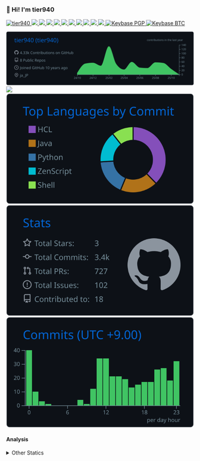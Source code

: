 ### 👋 Hi! I'm tier940

<p align="left"> 
  <a href="https://github.com/tier940/tier940/">
    <img src="https://komarev.com/ghpvc/?username=tier940" alt="tier940" />
  </a>
  <a href="http://twitter.com/tier940">
    <img height="20" src="https://img.shields.io/twitter/follow/tier940?label=Twitter&logo=twitter&style=flat" />
  </a>
  <a href="https://github.com/tier940">
    <img height="20" src="https://img.shields.io/github/followers/tier940?label=follow&logo=github&style=flat" />
  </a>
  <a href="https://www.reddit.com/user/tier940">
    <img height="20" src="https://img.shields.io/reddit/user-karma/combined/tier940?label=Reddit&logo=reddit&style=flat" />
  </a>
  <a href="https://stackoverflow.com/users/17317833/tier940">
    <img height="20" src="https://img.shields.io/stackexchange/stackoverflow/r/17317833?label=StackOverflow&logo=stack-overflow&style=flat" />
  </a>
  <a href="https://zenn.dev/tier940">
    <img height="20" src="https://zenn.badge.nikaera.com/s/tier940/likes" />
  </a>
  <a href="https://zenn.dev/tier940">
    <img height="20" src="https://zenn.badge.nikaera.com/s/tier940/followers" />
  </a>
  <a href="https://zenn.dev/tier940">
    <img height="20" src="https://zenn.badge.nikaera.com/s/tier940/articles" />
  </a>
  <a href="http://qiita.com/tier940">
    <img height="20" src="https://qiita-badge.apiapi.app/s/tier940/posts.svg" />
  </a>
  <a href="http://qiita.com/tier940">
    <img height="20" src="https://qiita-badge.apiapi.app/s/tier940/contributions.svg" />
  </a>
  <a href="https://github.com/tier940/tier940/">
    <img height="20" src="https://github.com/tier940/tier940/actions/workflows/main.yml/badge.svg" />
  </a>
  <a href="https://keybase.io/tier940">
    <img alt="Keybase PGP" src="https://img.shields.io/keybase/pgp/tier940">
  </a>
  <a href="https://keybase.io/tier940">
    <img alt="Keybase BTC" src="https://img.shields.io/keybase/btc/tier940">
  </a>
</p>

[![](https://raw.githubusercontent.com/tier940/tier940/main/profile-summary-card-output/github_dark/0-profile-details.svg)](https://github.com/vn7n24fzkq/github-profile-summary-cards)
[![](https://raw.githubusercontent.com/tier940/tier940/main/profile-summary-card-output/github_dark/1-repos-per-language.svg)](https://github.com/vn7n24fzkq/github-profile-summary-cards) [![](https://raw.githubusercontent.com/tier940/tier940/main/profile-summary-card-output/github_dark/2-most-commit-language.svg)](https://github.com/vn7n24fzkq/github-profile-summary-cards)
[![](https://raw.githubusercontent.com/tier940/tier940/main/profile-summary-card-output/github_dark/3-stats.svg)](https://github.com/vn7n24fzkq/github-profile-summary-cards) [![](https://raw.githubusercontent.com/tier940/tier940/main/profile-summary-card-output/github_dark/4-productive-time.svg)](https://github.com/vn7n24fzkq/github-profile-summary-cards)


#### Analysis
<!-- <img height="150" src="https://github.com/tier940/tier940/blob/master/images/stat.svg" alt="Alternative Text"/> -->

<details>
  <summary>Other Statics</summary>
  <!--START_SECTION:waka-->
![Code Time](http://img.shields.io/badge/Code%20Time-6%2C323%20hrs%2018%20mins-blue)

**🐱 My GitHub Data** 

> 📦 87.0 kB Used in GitHub's Storage 
 > 
> 💼 Opted to Hire
 > 
> 📜 14 Public Repositories 
 > 
> 🔑 9 Private Repositories 
 > 
**I'm an Early 🐤** 

```text
🌞 Morning                2750 commits        ████░░░░░░░░░░░░░░░░░░░░░   16.90 % 
🌆 Daytime                5860 commits        █████████░░░░░░░░░░░░░░░░   36.02 % 
🌃 Evening                5930 commits        █████████░░░░░░░░░░░░░░░░   36.45 % 
🌙 Night                  1729 commits        ███░░░░░░░░░░░░░░░░░░░░░░   10.63 % 
```
📅 **I'm Most Productive on Saturday** 

```text
Monday                   1783 commits        ███░░░░░░░░░░░░░░░░░░░░░░   10.96 % 
Tuesday                  2491 commits        ████░░░░░░░░░░░░░░░░░░░░░   15.31 % 
Wednesday                1930 commits        ███░░░░░░░░░░░░░░░░░░░░░░   11.86 % 
Thursday                 1638 commits        ███░░░░░░░░░░░░░░░░░░░░░░   10.07 % 
Friday                   2369 commits        ████░░░░░░░░░░░░░░░░░░░░░   14.56 % 
Saturday                 3135 commits        █████░░░░░░░░░░░░░░░░░░░░   19.27 % 
Sunday                   2923 commits        ████░░░░░░░░░░░░░░░░░░░░░   17.97 % 
```


📊 **This Week I Spent My Time On** 

```text
🕑︎ Time Zone: Asia/Tokyo

💬 Programming Languages: 
Other                    35 hrs 14 mins      ██████████████████░░░░░░░   71.86 % 
Markdown                 4 hrs 34 mins       ██░░░░░░░░░░░░░░░░░░░░░░░   09.35 % 
YAML                     3 hrs 49 mins       ██░░░░░░░░░░░░░░░░░░░░░░░   07.81 % 
Java                     1 hr 5 mins         █░░░░░░░░░░░░░░░░░░░░░░░░   02.21 % 
Bash                     56 mins             ░░░░░░░░░░░░░░░░░░░░░░░░░   01.93 % 

🔥 Editors: 
Chrome                   38 hrs 19 mins      ████████████████████░░░░░   78.16 % 
VS Code                  10 hrs 5 mins       █████░░░░░░░░░░░░░░░░░░░░   20.57 % 
IntelliJ IDEA            37 mins             ░░░░░░░░░░░░░░░░░░░░░░░░░   01.27 % 

💻 Operating System: 
Windows                  41 hrs 30 mins      █████████████████████░░░░   84.63 % 
Linux                    7 hrs 32 mins       ████░░░░░░░░░░░░░░░░░░░░░   15.37 % 
```

**I Mostly Code in Java** 

```text
Java                     11 repos            █████████░░░░░░░░░░░░░░░░   37.93 % 
Shell                    3 repos             ███░░░░░░░░░░░░░░░░░░░░░░   10.34 % 
HCL                      3 repos             ███░░░░░░░░░░░░░░░░░░░░░░   10.34 % 
Python                   2 repos             ██░░░░░░░░░░░░░░░░░░░░░░░   06.90 % 
JavaScript               1 repo              █░░░░░░░░░░░░░░░░░░░░░░░░   03.45 % 
```



**Timeline**

![Lines of Code chart](https://raw.githubusercontent.com/tier940/tier940/main/assets/bar_graph.png)


 Last Updated on 06/09/2025 01:00:50 UTC
<!--END_SECTION:waka-->
</details>
